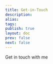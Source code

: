```yaml
---
title: Get-in-Touch
description: 
alias: 
tags: 
publish: true
layout: doc
prev: false
next: false
---
```


Get in touch with me

<!-- <script setup>
import ContactForm from '../../.vitepress/components/ContactForm.vue'
</script> -->

